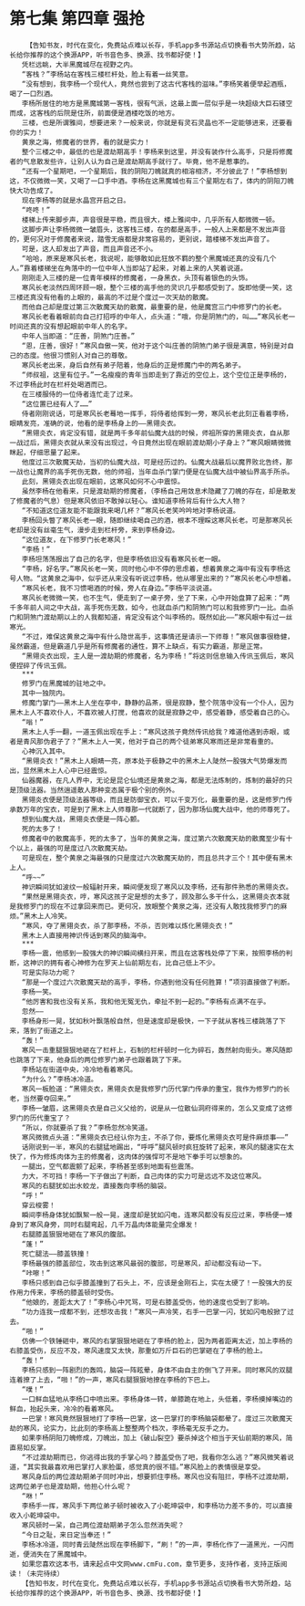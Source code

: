 # 第七集 第四章 强抢
        【告知书友，时代在变化，免费站点难以长存，手机app多书源站点切换看书大势所趋，站长给你推荐的这个换源APP，听书音色多、换源、找书都好使！】
       凭栏远眺，大半黑魔城尽在视野之内。
       “客栈？”李杨站在客栈三楼栏杆处，脸上有着一丝笑意。
       “没有想到，我李杨一个现代人，竟然也尝到了这古代客栈的滋味。”李杨笑着便举起酒瓶，喝了一口烈酒。
       李杨所居住的地方是黑魔城第一客栈，很有气派，这最上面一层似乎是一块超级大巨石镂空而成，这客栈的后院是住所，前面便是酒楼吃饭的地方。
       三楼，也是所谓雅间，想要进来？一般来说，你就是有灵石灵晶也不一定能够进来，还要看你的实力！
       黄泉之海，修魔者的世界，看的就是实力！
       整个三楼之中，最低的也是渡劫期高手！李杨来到这里，并没有装作什么高手，只是将修魔者的气息散发些许，让别人认为自己是渡劫期高手就行了。毕竟，他不是惹事的。
       “还有一个星期吧，一个星期后，我的阴阳刀魄就真的相溶相济，不分彼此了！”李杨想到这，不仅微微一笑，又喝了一口手中酒。李杨在这黑魔城也有三个星期左右了，体内的阴阳刀魄快大功告成了。
       现在李杨等的就是水晶宫开启之日。
       “咚咚！”
       楼梯上传来脚步声，声音很是平稳，而且很大，楼上雅间中，几乎所有人都微微一顿。
       这脚步声让李杨微微一皱眉头，这客栈三楼，在的都是高手，一般人上来都是不发出声音的，更何况对于修魔者来说，踏雪无痕都是非常容易的，更别说，踏楼梯不发出声音了。
       可是，这人却发出了声音，而且声音还不小。
       “哈哈，原来是寒风长老，我说呢，能够敢如此狂放不羁的整个黑魔城还真的没有几个人。”靠着楼梯坐在角落中的一位中年人当即站了起来，对着上来的人笑着说道。
       刚刚走入三楼的是一位青年模样的修魔者，一身黑衣，头顶有着银色的头饰。
       寒风长老淡然四周环顾一眼，整个三楼的高手他的灵识几乎都感受到了。旋即他便一笑，这三楼还真没有他看的上眼的，最高的不过是个度过一次天劫的散魔。
       而他自己却是度过第三次散魔天劫的散魔，最重要的是，他是魔宫三门中修罗门的长老。
       寒风长老看着眼前向自己打招呼的中年人，点头道：“哦，你是阴煞门的，叫……”寒风长老一时间还真的没有想起眼前中年人的名字。
       中年人当即道：“庄善，阴煞门庄善。”
       “恩，庄善，很好！”寒风自傲一笑，他对于这个叫庄善的阴煞门弟子很是满意，特别是对自己的态度。他很习惯别人对自己的尊敬。
       寒风长老出来，身后自然有弟子陪着，他身后的正是修魔门中的两名弟子。
       “师叔祖，这里有位子。”一名瘦瘦的青年当即走到了靠近的空位上，这个空位正是李杨的，不过李杨此时在栏杆处喝酒而已。
       在三楼服侍的一位侍者连忙走了过来。
       “这位置已经有人了……”
       侍者刚刚说话，可是寒风长老蓦地一挥手，将侍者给挥到一旁，寒风长老此刻正看着李杨，眼睛发亮，准确的说，他看的是李杨身上的——黑翎炎衣。
       “黑翎炎衣，肯定没有错，就是两千多年前仙魔大战的时候，师祖所穿的黑翎炎衣，自从那一战过后，黑翎炎衣就从来没有出现过，今日竟然出现在眼前渡劫期小子身上？”寒风眼睛微微眯起，仔细思量了起来。
       他度过三次散魔天劫，当初的仙魔大战，可是经历过的。仙魔大战最后以魔界败北告终，那一战也让魔界的高手死伤无数，他的师祖，当年血杀门掌门便是在仙魔大战中被仙界高手所杀。
       此刻，黑翎炎衣出现在眼前，这寒风如何不心中震惊。
       虽然李杨在他看来，只是渡劫期的修魔者，（李杨自己用敛息术隐藏了刀魄的存在，却是散发了修魔者的气息）但是寒风依旧不敢掉以轻心。谁知道李杨背后有什么大人物？
       “不知道这位道友能不能跟我来喝几杯？”寒风长老笑吟吟地对李杨说道。
       李杨回头瞥了寒风长老一眼，随即继续喝自己的酒，根本不理睬这寒风长老。可是那寒风长老却是没有丝毫生气，漫步走到栏杆旁，来到李杨身边。
       “这位道友，在下修罗门长老寒风！”
       “李杨！”
       李杨坦荡荡报出了自己的名字，但是李杨依旧没有看寒风长老一眼。
       “李杨，好名字。”寒风长老一笑，同时他心中不停的思虑着，想着黄泉之海中有没有李杨这号人物。“这黄泉之海中，似乎还从来没有听说过李杨，他从哪里出来的？”寒风长老心中想着。
       “寒风长老，我不习惯喝酒的时候，旁人在身边。”李杨平淡说道。
       寒风长老微微一笑，也不生气，便走到了一桌子旁，坐了下来，心中开始盘算了起来：“两千多年前人间之中大战，高手死伤无数，如今，也就血杀门和阴煞门可以和我修罗门一比。血杀门和阴煞门渡劫期以上的人我都知道，肯定没有这个叫李杨的。既然如此——”寒风眼中有过一丝寒光。
       “不过，难保这黄泉之海中有什么隐世高手，这事情还是请示一下师尊！”寒风做事很稳健，虽然霸道，但是霸道几乎是所有修魔者的通性，算不上缺点，有实力霸道，那是正常。
       “黑翎炎衣出现，主人是一渡劫期的修魔者，名为李杨！”将这则信息输入传讯玉佩后，寒风便捏碎了传讯玉佩。
       ***
       修罗门在黑魔城的驻地之中。
       其中一独院内。
       修魔门掌门——黑木上人坐在亭中，静静的品茶，很是寂静，整个院落中没有一个仆人，因为黑木上人不喜欢仆人，不喜欢被人打搅，他喜欢的就是寂静之中，感受着静，感受着自己的心。
       “嗡！”
       黑木上人手一翻，一道玉佩出现在手上：“寒风这孩子竟然传讯给我？难道他遇到赤眼，或者是青风那伪君子了？”黑木上人一笑，他对于自己的两个徒弟寒风寒雨还是非常看重的。
       心神沉入其中。
       “黑翎炎衣！”黑木上人眼睛一亮，原本处于极静之中的黑木上人陡然一股强大气势爆发而出，显然黑木上人心中已经震惊。
       仙器魔器，在凡人界中，无论是昆仑仙境还是黄泉之海，都是无法炼制的，炼制的最好的只是顶级法器。当然逍遥散人那种变态属于极个别的例外。
       黑翎炎衣便是顶级法器等级，而且是防御宝衣，可以千变万化，最重要的是，这是修罗门传承数万年的宝衣，可是到了黑木上人师尊那一代就断了，因为那场仙魔大战中，他的师尊死了。
       想到仙魔大战，黑翎炎衣便是一阵心颤。
       死的太多了！
       修魔者中的散魔高手，死的太多了，当年的黄泉之海，度过第六次散魔天劫的散魔至少有十个以上，最强的可是度过八次散魔天劫。
       可是现在，整个黄泉之海最强的只是度过六次散魔天劫的，而且总共才三个！其中便有黑木上人。
       “呼~~”
       神识瞬间犹如波纹一般辐射开来，瞬间便发现了寒风以及李杨，还有那件熟悉的黑翎炎衣。
       “果然是黑翎炎衣，哼，寒风这孩子定是想的太多了，顾及那么多干什么，这黑翎炎衣本就是我修罗门的现在不过拿回来而已。更何况，放眼整个黄泉之海，还没有人敢找我修罗门的麻烦。”黑木上人冷笑。
       “寒风，夺了黑翎炎衣，杀了那李杨，不杀，否则难以炼化黑翎炎衣！”
       黑木上人直接用神识传话到寒风的脑海中。
       ***
       李杨一震，他感到一股强大的神识瞬间横扫开来，而且在这客栈处停了下来，按照李杨的判断，这神识的拥有者心神修为在罗天上仙前期左右，比自己低上不少。
       可是实际功力呢？
       “那是一个度过六次散魔天劫的高手，李杨，你遇到他没有任何胜算！”项羽直接做了判断。
       李杨一笑。
       “他厉害和我也没有关系，我和他无冤无仇，牵扯不到一起的。”李杨有点满不在乎。
       忽然——
       李杨身形一晃，犹如秋叶飘落般自然，但是速度却是极快，一下子就从客栈三楼跳落了下来，落到了街道之上。
       “轰！”
       寒风一击重腿狠狠地砸在了栏杆上，石制的栏杆顿时一化为碎石，轰然射向街头。寒风随即也跳落了下来，他身后的两位修罗门弟子也跟着跳了下来。
       李杨站在街道中央，冷冷地看着寒风。
       “为什么？”李杨冰冷道。
       寒风一板脸道：“黑翎炎衣，黑翎炎衣是我修罗门历代掌门传承的重宝，我作为修罗门的长老，当然要夺回来。”
       李杨一皱眉，这黑翎炎衣是自己义父给的，说是从一位散仙洞府得来的，怎么又变成了这修罗门的历代重宝了？
       “所以，你就要杀了我？”李杨忽然冷笑道。
       寒风微微点头道：“黑翎炎衣已经认你为主，不杀了你，要炼化黑翎炎衣可是件麻烦事——”
       话刚说到一半，寒风的右腿猛地踢出，“呼呼”腿风顿时疯狂旋转了起来，寒风的腿速实在太快了，作为修炼肉体为主的修魔者，这肉体的强悍可不是地下拳手可以想象的。
       一腿出，空气都震颤了起来，李杨甚至感到地面有些震荡。
       力大，不可挡！李杨一下子做出了判断，自己肉体的实力可是远远不及这位寒风。
       寒风的右腿犹如出水蛟龙，直接轰向李杨的脑袋。
       “呼！”
       穿云梭雾！
       瞬间李杨身体犹如飘絮一般一晃，速度却是犹如闪电，连寒风都没有反应过来，李杨便一矮身到了寒风身旁，同时右腿弯起，几千万晶肉体能量完全爆发！
       右腿膝盖狠狠地砸在了寒风的腹部。
       “蓬！”
       死亡腿法——膝盖铁撞！
       李杨最强的膝盖部位，攻击到这寒风最弱的腹部，可是寒风，却动都没有动一下。
       “咔嚓！”
       李杨只感到自己似乎膝盖撞到了石头上，不，应该是金刚石上，实在太硬了！一股强大的反作用力传来，李杨的膝盖顿时受伤。
       “他娘的，差距太大了！”李杨心中咒骂，可是右膝盖受伤，他的速度也受到了影响。
       “功力连我一成都不到，还想攻击我！”寒风一声冷笑，右手一巴掌一闪，犹如闪电般掀了过去。
       “啪！”
       仿佛一个铁锤砸中，寒风的右掌狠狠地砸在了李杨的脸上，因为两者距离太近，加上李杨的右膝盖受伤，反应不及，寒风速度又太快，那重如万斤巨石的巴掌砸在了李杨的脸上。
       “轰！”
       李杨只感到一阵剧烈的轰鸣，脑袋一阵眩晕，身体不由自主的倒飞了开来。同时寒风的双腿连着撩了上去，“啪！”的一声，寒风右腿狠狠地撩在李杨的下巴上。
       “噗！”
       一口鲜血猛地从李杨口中喷出来。李杨身体一转，单膝跪在地上，头低着，李杨摸掉嘴边的鲜血，抬起头来，冷冷的看着寒风。
       一巴掌！寒风竟然狠狠地打了李杨一巴掌，这一巴掌打的李杨脑袋都晕了。度过三次散魔天劫的寒风，论实力，比此刻的李杨高上整整两个档次，李杨毫无反手之力。
       如果李杨阴阳刀魄修成，刀魄出，加上《破山裂空》要杀掉这个相当于天仙前期的寒风，简直易如反掌。
       “不过渡劫期而已，你逃得出我的手掌心吗？膝盖受伤了吧，我看你怎么逃？”寒风微笑着说道，“其实我最喜欢用巴掌打人家脸蛋，感觉真的很不错。”寒风脸上的表情很是享受。
       寒风身后的两位渡劫期弟子同时冲出，想要抓住李杨。寒风也没有阻拦，李杨不过渡劫期，这两位弟子也是渡劫期，他担心什么呢？
       “咻！”
       李杨手一挥，寒风手下两位弟子顿时被收入了小乾坤袋中，和李杨功力差不多的，可以直接收入小乾坤袋中。
       寒风顿时一呆，自己两位渡劫期弟子怎么忽然消失呢？
       “今日之耻，来日定当奉还！”
       李杨冰冷道，同时青云陡然出现在李杨脚下，“刷！”的一声，李杨化作了一道黑光，一闪而逝，便消失在了黑魔城中。
       如果您喜欢这本书，请来起点中文网www.cmFu.com，章节更多，支持作者，支持正版阅读！（未完待续）
       【告知书友，时代在变化，免费站点难以长存，手机app多书源站点切换看书大势所趋，站长给你推荐的这个换源APP，听书音色多、换源、找书都好使！】